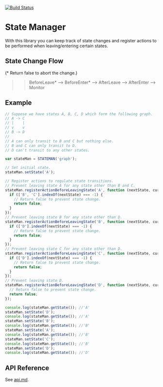 [![Build Status](https://travis-ci.org/Zodiase/stateman.svg?branch=master)](https://travis-ci.org/Zodiase/stateman)

State Manager
=============

With this library you can keep track of state changes and register actions to be performed when leaving/entering certain states.

State Change Flow
-----------------
(* Return false to abort the change.)

>> BeforeLeave* --> BeforeEnter* --> AfterLeave --> AfterEnter --> Monitor

Example
-------

```JavaScript
// Suppose we have states A, B, C, D which form the following graph.
// A -> C
// |    |
// v    v
// B -> D
//
// A can only transit to B and C but nothing else.
// B and C can only transit to D.
// D can't transit to any other states.

var stateMan = STATEMAN('graph');

// Set initial state.
stateMan.setState('A');

// Register actions to regulate state transitions.
// Prevent leaving state A for any state other than B and C.
stateMan.registerActionBeforeLeavingState('A', function (nextState, currState) {
  if (['B', 'C'].indexOf(nextState) === -1) {
    // Return false to prevent state change.
    return false;
  }
});
// Prevent leaving state B for any state other than D.
stateMan.registerActionBeforeLeavingState('B', function (nextState, currState) {
  if (['D'].indexOf(nextState) === -1) {
    // Return false to prevent state change.
    return false;
  }
});
// Prevent leaving state C for any state other than D.
stateMan.registerActionBeforeLeavingState('C', function (nextState, currState) {
  if (['D'].indexOf(nextState) === -1) {
    // Return false to prevent state change.
    return false;
  }
});
// Prevent leaving state D.
stateMan.registerActionBeforeLeavingState('D', function (nextState, currState) {
  // Return false to prevent state change.
  return false;
});

console.log(stateMan.getState()); //'A'
stateMan.setState('D');
console.log(stateMan.getState()); //'A'
stateMan.setState('B');
console.log(stateMan.getState()); //'B'
stateMan.setState('A');
console.log(stateMan.getState()); //'B'
stateMan.setState('C');
console.log(stateMan.getState()); //'B'
stateMan.setState('D');
console.log(stateMan.getState()); //'D'
```

API Reference
-------------

See [api.md](stateman/api.md).
